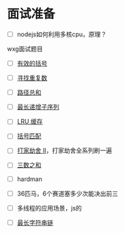 
# 面试准备

- [ ] nodejs如何利用多核cpu，原理？


wxg面试题目
- [ ] [有效的括号](https://leetcode.cn/problems/valid-parentheses/)
- [ ] [寻找重复数](https://leetcode.cn/problems/find-the-duplicate-number/)
- [ ] [路径总和](https://leetcode.cn/problems/path-sum/)
- [ ] [最长递增子序列](https://leetcode.cn/problems/longest-increasing-subsequence/)
- [ ] [LRU 缓存](https://leetcode.cn/problems/lru-cache/)
- [ ] [括号匹配](https://leetcode.cn/problems/IDBivT/description/)
- [ ] [打家劫舍 II](https://leetcode.cn/problems/house-robber-ii/)，打家劫舍全系列刷一遍
- [ ] [三数之和](https://leetcode.cn/problems/3sum/)
- [ ] hardman
- [ ] 36匹马，6个赛道塞多少次能决出前三
- [ ] 多线程的应用场景，js的
- [ ] [最长字符串链](https://leetcode.cn/problems/longest-string-chain/description/)


